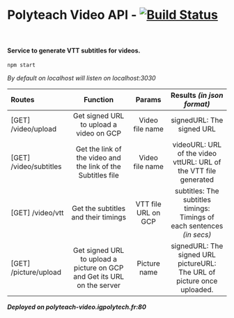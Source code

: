 # Polyteach Video API - [![Build Status](https://travis-ci.com/Alexis559/polyteach-video.svg?branch=master)](https://travis-ci.com/Alexis559/polyteach-video)

<br>

#### Service to generate VTT subtitles for videos.

```
npm start
```

*By default on localhost will listen on localhost:3030*


| Routes       |     Function     |   Params   |     Results *(in json format)* |
| :------------ | :-------------: | :-------------: | :-------------: |
| [GET] /video/upload     |    Get signed URL to upload a video on GCP   | Video file name  | signedURL: The signed URL |
| [GET] /video/subtitles     |     Get the link of the video and the link of the Subtitles file     | Video file name  |  videoURL: URL of the video <br> vttURL: URL of the VTT file generated |
| [GET] /video/vtt     |     Get the subtitles and their timings    | VTT file URL on GCP |  subtitles: The subtitles <br> timings: Timings of each sentences *(in secs)* |
| [GET] /picture/upload     |      Get signed URL to upload a picture on GCP and Get its URL on the server   | Picture name |  signedURL: The signed URL <br> pictureURL: The URL of picture once uploaded. |


*<b>Deployed on polyteach-video.igpolytech.fr:80</b>*